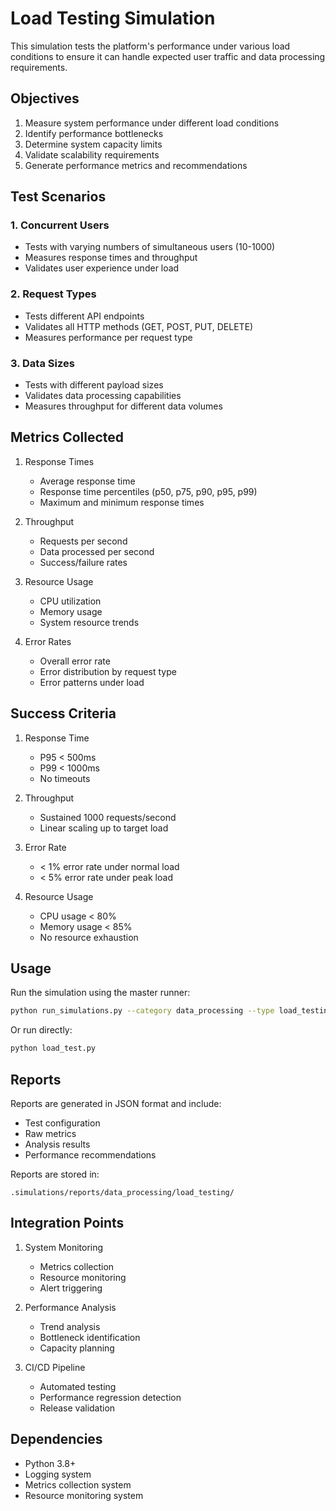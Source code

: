 # Load Testing Simulation

This simulation tests the platform's performance under various load conditions to ensure it can handle expected user traffic and data processing requirements.

## Objectives

1. Measure system performance under different load conditions
2. Identify performance bottlenecks
3. Determine system capacity limits
4. Validate scalability requirements
5. Generate performance metrics and recommendations

## Test Scenarios

### 1. Concurrent Users
- Tests with varying numbers of simultaneous users (10-1000)
- Measures response times and throughput
- Validates user experience under load

### 2. Request Types
- Tests different API endpoints
- Validates all HTTP methods (GET, POST, PUT, DELETE)
- Measures performance per request type

### 3. Data Sizes
- Tests with different payload sizes
- Validates data processing capabilities
- Measures throughput for different data volumes

## Metrics Collected

1. Response Times
   - Average response time
   - Response time percentiles (p50, p75, p90, p95, p99)
   - Maximum and minimum response times

2. Throughput
   - Requests per second
   - Data processed per second
   - Success/failure rates

3. Resource Usage
   - CPU utilization
   - Memory usage
   - System resource trends

4. Error Rates
   - Overall error rate
   - Error distribution by request type
   - Error patterns under load

## Success Criteria

1. Response Time
   - P95 < 500ms
   - P99 < 1000ms
   - No timeouts

2. Throughput
   - Sustained 1000 requests/second
   - Linear scaling up to target load

3. Error Rate
   - < 1% error rate under normal load
   - < 5% error rate under peak load

4. Resource Usage
   - CPU usage < 80%
   - Memory usage < 85%
   - No resource exhaustion

## Usage

Run the simulation using the master runner:

```bash
python run_simulations.py --category data_processing --type load_testing
```

Or run directly:

```bash
python load_test.py
```

## Reports

Reports are generated in JSON format and include:
- Test configuration
- Raw metrics
- Analysis results
- Performance recommendations

Reports are stored in:
```
.simulations/reports/data_processing/load_testing/
```

## Integration Points

1. System Monitoring
   - Metrics collection
   - Resource monitoring
   - Alert triggering

2. Performance Analysis
   - Trend analysis
   - Bottleneck identification
   - Capacity planning

3. CI/CD Pipeline
   - Automated testing
   - Performance regression detection
   - Release validation

## Dependencies

- Python 3.8+
- Logging system
- Metrics collection system
- Resource monitoring system

